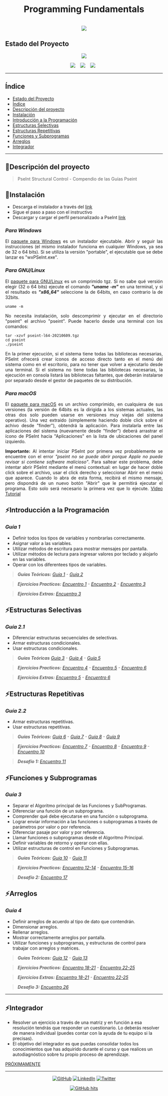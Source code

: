 ## <h1 align="center"> Programming Fundamentals</h1>
<p align="center">
<a href="https://pseint.sourceforge.net/">
<br> 
  <img src="https://user-images.githubusercontent.com/63121465/206097149-9da8059b-2e2d-48a2-8863-f9adde2b2dd1.png"/></a>
  <br> 
</p>


## Estado del Proyecto
<p align="center">
  <img src="https://visitor-badge.glitch.me/badge?page_id=zexc4.visitor-badge&left_text=Project%20Visitors"/>
</p>

<p align="center">
  <a href="https://pseint.sourceforge.net/">
  <img src="https://img.shields.io/badge/pseint-00BC8E?style=for-the-badge&logo=supabase&logoColor=white" /></a>&nbsp;&nbsp;&nbsp;
  <a href="https://pseint.sourceforge.net/slide/pseint.html">
  <img src="https://img.shields.io/badge/Pseudocode-8A3391?style=for-the-badge&logo=pulumi&logoColor=white" /></a>&nbsp;&nbsp;&nbsp;
  <img src="https://img.shields.io/badge/Project%20Status-98.79/100%20-%231572B6.svg?&style=for-the-badge&logo=tailwind-css&logoColor=white" />&nbsp;&nbsp;
</p>
<hr>

## Índice

* [Estado del Proyecto](#estado-del-proyecto)
* [Índice](#índice)
* [Descripción del proyecto](#descripción-del-proyecto)
* [Instalación](#instalación)
* [Introducción a la Programación](#introducción-a-la-programación)
* [Estructuras Selectivas](#estructuras-selectivas)
* [Estructuras Repetitivas](#estructuras-repetitivas)
* [Funciones y Subprogramas](#funciones-y-subprogramas)
* [Arreglos](#arreglos)
* [Integrador](#integrador)
<hr>

## 🌱Descripción del proyecto
>PseInt Structural Control - Compendio de las Guías Pseint

## 🚀Instalación
- Descarga el instalador a través del [link](https://pseint.sourceforge.net/)
- Sigue el paso a paso con el instructivo
-  Descargar y cargar el perfil personalizado a PseInt [link](https://drive.google.com/file/d/1o3Abcs1poX9BFSl2ZemJOewcM7KeQ5eu/view)

### _Para Windows_
<p align="justify">El <a href="https://pseint.sourceforge.net/index.php?page=descargas.php&os=w32">paquete para Windows</a> es un instalador ejecutable. Abrir y seguir las instrucciones (el mismo instalador funciona en cualquier Windows, ya sea de 32 o 64 bits).
Si se utiliza la versión "portable", el ejecutable que se debe lanzar es "wxPSeInt.exe".</p>

### _Para GNU/Linux_
<p align="justify">El <a href="https://pseint.sourceforge.net/index.php?page=descargas.php&os=lnx">paquete para GNU/Linux</a> es un comprimido tgz. Si no sabe qué versión elegir (32 o 64 bits) ejecute el comando <b><em>"uname -m"</b></em> en una terminal, y si el resultado es <b><em>"x86_64"</b></em> seleccione la de 64bits, en caso contrario la de 32bits.</p>

```
uname -m
```

<p align="justify">No necesita instalación, solo descomprimir y ejecutar en el directorio "pseint" el archivo "pseint". Puede hacerlo desde una terminal con los comandos:</p>

```
tar -xzvf pseint-l64-20210609.tgz
cd pseint
./pseint
```
<p align="justify">En la primer ejecución, si el sistema tiene todas las bibliotecas necesarias, PSeInt ofrecerá crear íconos de acceso directo tanto en el menú del sistema como en el escritorio, para no tener que volver a ejecutarlo desde una terminal. Si el sistema no tiene todas las bibliotecas necesarias, la ejecución en consola listará las bibliotecas faltantes, que deberán instalarse por separado desde el gestor de paquetes de su distribución.</p>

### _Para macOS_

<p align="justify">El <a href="https://pseint.sourceforge.net/index.php?page=descargas.php&os=mac">paquete para macOS</a> es un archivo comprimido, en cualquiera de sus versiones (la versión de 64bits es la dirigida a los sistemas actuales, las otras dos solo pueden usarse en versiones muy viejas del sistema operativo). Una vez extraido (simplemente haciendo doble click sobre el achivo desde "finder"), obtendrá la aplicación. Para instalarla entre las aplicaciones del sistema (nuevamente desde "finder") deberá arrastrar el ícono de PSeInt hacia "Aplicaciones" en la lista de ubicaciones del panel izquierdo.</p>
<p align="justify"><b>Importante:</b> Al intentar iniciar PSeInt por primera vez probablemente se encuentre con el error <em>"pseint no se puede abrir porque Apple no puede revisar si contiene software malicioso"</em>. Para saltear este problema, debe intentar abrir PSeInt mediante el menú contextual: en lugar de hacer doble click sobre el archivo, usar el click derecho y seleccionar Abrir en el menú que aparece. Cuando lo abra de esta forma, recibirá el mismo mensaje, pero dispondrá de un nuevo botón "Abrir" que le permitirá ejecutar el programa. Esto solo será necesario la primera vez que lo ejecute. <a href="https://www.youtube.com/watch?v=C_wjboaeU-4">Video Tutorial</a>
</p>



## ⚡Introducción a la Programación
### _Guía 1_
- Definir todos los tipos de variables y nombrarlas correctamente.
- Asignar valor a las variables.
- Utilizar métodos de escritura para mostrar mensajes por pantalla.
- Utilizar métodos de lectura para ingresar valores por teclado y alojarlo en las variables.
- Operar con los diferentees tipos de variables.

>**_Guías Teóricas:_** _[Guía 1](https://drive.google.com/file/d/1pPqSqaUUJCIFRypI8AFXuE_SULNexfl6/view) - [Guía 2](https://drive.google.com/file/d/1shYewvlZ1cmfgHRQVVmBuTwEI7qvsUNh/view)_

>**_Ejercicios Practicos:_** _[Encuentro 1](Practical%20Exercises%20-%20Task%201) - [Encuentro 2](Practical%20Exercises%20-%20Task%202) - [Encuentro 3](Practical%20Exercises%20-%20Task%203)_

>**_Ejercicios Extras:_** _[Encuentro 3](Practical%20Exercises%20-%20Task%203/Extra%20Exercises%20-%20Task%203)_

## ⚡Estructuras Selectivas
### _Guía 2.1_
- Diferenciar estructuras secuenciales de selectivas.
- Armar estructuras condicionales.
- Usar estructuras condicionales.

>**_Guías Teóricas_** _[Guía 3](https://drive.google.com/file/d/10qGdO7HOmYaoH86vEOrPFp6M7QAN7hd5/view) - [Guía 4](https://drive.google.com/file/d/1NwfAhRl_llW24g8IwEHWzhEfXWqvpf5w/view) - [Guía 5](https://drive.google.com/file/d/12hly8mQmBiQcohBoHvr6KSa1YTAIHF_k/view)_

>**_Ejercicios Practicos:_** _[Encuentro 4](Practical%20Exercises%20-%20Task%204) - [Encuentro 5](Practical%20Exercises%20-%20Task%205) - [Encuentro 6](Practical%20Exercises%20-%20Task%206)_

>**_Ejercicios Extras:_** _[Encuentro 5](Practical%20Exercises%20-%20Task%205/Extra%20Exercises%20-%20Task%205) - [Encuentro 6](Practical%20Exercises%20-%20Task%206/Extra%20Exercises%20-%20Task%206)_


## ⚡Estructuras Repetitivas  
### _Guía 2.2_
- Armar estructuras repetitivas.
- Usar estructuras repetitivas.

>**_Guías Teóricas:_** _[Guía 6](https://drive.google.com/file/d/1ipWceCteAmMAsPkwXHgC3dux9ZshTNmx/view) - [Guía 7](https://drive.google.com/file/d/1u_kHrfJAMAUle__aBSukf1Lph1Fr6DtV/view) - [Guía 8](https://drive.google.com/file/d/1bTG993kCgYxxnkXDbFsOPEEoUaUkEYsX/view) - [Guía 9](https://drive.google.com/file/d/1mA8X7XG6FnBfQseHmAr2xV15yW4R1kyC/view)_

>**_Ejercicios Practicos:_** _[Encuentro 7](Practical%20Exercises%20-%20Task%207) - [Encuentro 8](Practical%20Exercises%20-%20Task%208) - [Encuentro 9](Practical%20Exercises%20-%20Task%209) - [Encuentro 10](Practical%20Exercises%20-%20Task%2010)_

>**_Desafío 1:_** _[Encuentro 11](Practical%20Exercises%20-%20Task%2011)_

## ⚡Funciones y Subprogramas
### _Guía 3_
- Separar el Algoritmo principal de las Funciones y SubProgramas.
- Diferenciar una función de un subprograma.
- Comprender qué debe ejecutarse en una función o subprograma.
- Lograr enviar información a las funciones o subprogramas a través de parámetros por valor o por referencia.
- Diferenciar pasaje por valor y por referencia.
- Llamar funciones o subprogramas desde el Algoritmo Principal.
- Definir variables de retorno y operar con ellas.
- Utilizar estructuras de control en Funciones y Subprogramas.

>**_Guías Teóricas:_** _[Guía 10](https://drive.google.com/file/d/1cjYzQO5QPo1yzUXWIz6KsryHoHTHBVTZ/view) - [Guía 11](https://drive.google.com/file/d/1zVyR9WzerHm8US_KksNfLXfq-7qWI5fP/view)_

>**_Ejercicios Practicos:_** _[Encuentro 12-14](Practical%20Exercises%20-%20Task%2012-14) - [Encuentro 15-16](Practical%20Exercises%20-%20Task%2015-16)_

>**_Desafío 2:_** _[Encuentro 17](Practical%20Exercises%20-%20Task%2017)_

## ⚡Arreglos
### _Guía 4_
- Definir arreglos de acuerdo al tipo de dato que contendrán.
- Dimensionar arreglos.
- Rellenar arreglos.
- Mostrar correctamente arreglos por pantalla.
- Utilizar funciones y subprogramas, y estructuras de control para trabajar con arreglos y matrices.

>**_Guías Teóricas:_**  _[Guía 12](https://drive.google.com/file/d/1xKgCDGcNoYT-TMc-gEBgTExA6sVF2pma/view) - [Guía 13](https://drive.google.com/file/d/115mPDyp5nCVkMf5NMuLdYmJrU6draMFy/view)_

>**_Ejercicios Practicos:_** _[Encuentro 18-21](Practical%20Exercises%20-%20Task%2018-21) - [Encuentro 22-25](Practical%20Exercises%20-%20Task%2022-25)_

>**_Ejercicios Extras:_** _[Encuentro 18-21](https://github.com/Zexc4/Programming_Fundamentals/tree/main/Practical%20Exercises%20-%20Task%2018-21/Extra%20Exercises%20-%20Task%2018-21) - [Encuentro 22-25](https://github.com/Zexc4/Programming_Fundamentals/tree/main/Practical%20Exercises%20-%20Task%2022-25/Extra%20Exercises%20-%20Task%2022-25)_

>**_Desafío 3:_** _[Encuentro 26](Practical%20Exercises%20-%20Task%2026)_

<hr>

## ⚡Integrador

- Resolver un ejercicio a través de una matriz y en función a esa resolución tendrás que responder un cuestionario. Lo deberás resolver de manera individual (puedes contar con la ayuda de tu equipo si la precisas).
- El objetivo del integrador es que puedas consolidar todos los conocimientos que has adquirido durante el curso y que realices un autodiagnóstico sobre tu propio proceso de aprendizaje.

[PRÓXIMAMENTE](https://github.com/Zexc4/Programming_Fundamentals)

<hr>

<p align="center">
    <a href="https://github.com/Zexc4" target="_blank"><img alt="GitHub" src="https://img.shields.io/badge/-@Zexc4-181717?style=flat-square&logo=GitHub&logoColor=white"></a>
    <a href="https://www.linkedin.com/in/michael-paucar-rojas-061545129" target="_blank"><img alt="LinkedIn" src="https://img.shields.io/badge/-LinkedIn-0077B5?style=flat-square&logo=Linkedin&logoColor=white"></a>
    <a href="https://twitter.com/Zexc4Maiky" target="_blank"><img alt="Twitter" src="https://img.shields.io/badge/-twitter-1DA1F2?style=flat-square&logo=twitter&logoColor=white"></a>
</p>

<p align="center">
    <a href="https://github.com/Zexc4/Programming_Fundamentals" target="_blank"><img alt="GitHub hits" src="https://img.shields.io/github/last-commit/Zexc4/Programming_Fundamentals?label=profile%20updated&style=flat-square"></a>
</p>
